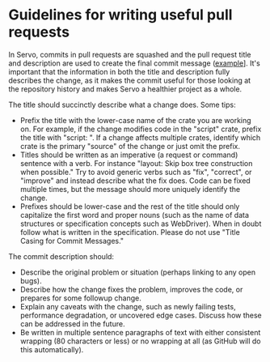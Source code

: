 # Guidelines for writing useful pull requests

In Servo, commits in pull requests are squashed and the pull request title and description are used to create the final commit message ([example](https://github.com/servo/servo/commit/9f4f598f44518d6883257f04f2ed11a8edd732c0)].
It's important that the information in both the title and description fully describes the change, as it makes the commit useful for those looking at the repository history and makes Servo a healthier project as a whole.

The title should succinctly describe what a change does. Some tips:

* Prefix the title with the lower-case name of the crate you are working on.
  For example, if the change modifies code in the "script" crate, prefix the title with "script: ".
  If a change affects multiple crates, identify which crate is the primary "source" of the change or just omit the prefix.
* Titles should be written as an imperative (a request or command) sentence with a verb.
  For instance "layout: Skip box tree construction when possible."
  Try to avoid generic verbs such as "fix", "correct", or "improve" and instead describe what the fix does.
  Code can be fixed multiple times, but the message should more uniquely identify the change.
* Prefixes should be lower-case and the rest of the title should only capitalize the first word and proper nouns (such as the name of data structures or specification concepts such as WebDriver).
  When in doubt follow what is written in the specification.
  Please do not use "Title Casing for Commit Messages."

The commit description should:

* Describe the original problem or situation (perhaps linking to any open bugs).
* Describe how the change fixes the problem, improves the code, or prepares for some followup change.
* Explain any caveats with the change, such as newly failing tests, performance degradation, or uncovered edge cases.
  Discuss how these can be addressed in the future.
* Be written in multiple sentence paragraphs of text with either consistent wrapping (80 characters or less) or no wrapping at all (as GitHub will do this automatically).

